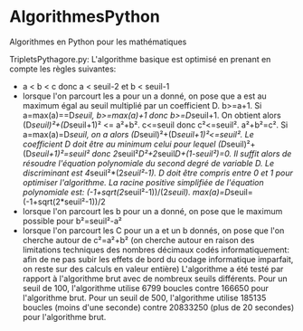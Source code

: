 # AlgorithmesPython
 Algorithmes en Python pour les mathématiques

TripletsPythagore.py:
 L'algorithme basique est optimisé en prenant en compte les règles suivantes:
   * a < b < c donc a < seuil-2 et b < seuil-1
   * lorsque l'on parcourt les a pour un a donné, on pose que a est au maximum égal au seuil multiplié par un coefficient D. b>=a+1. Si a=max(a)==D*seuil, b>=max(a)+1 donc b>=D*seuil+1. On obtient alors (D*seuil)²+(D*seuil+1)² <= a²+b². c<=seuil donc c²<=seuil². a²+b²=c². Si a=max(a)=D*seuil, on a alors (D*seuil)²+(D*seuil+1)²<=seuil². Le coefficient D doit être au minimum celui pour lequel (D*seuil)²+(D*seuil+1)²=seuil² donc 2*seuil²*D²+2*seuil*D+(1-seuil²)=0. Il suffit alors de résoudre l'équation polynomiale du second degré de variable D. Le discriminant est 4*seuil²*(2*seuil²-1). D doit être compris entre 0 et 1 pour optimiser l'algorithme. La racine positive simplifiée de l'équation polynomiale est: (-1+sqrt(2*seuil²-1))/(2*seuil). max(a)=D*seuil=(-1+sqrt(2*seuil²-1))/2
   * lorsque l'on parcourt les b pour un a donné, on pose que le maximum possible pour b²=seuil²-a²
   * lorsque l'on parcourt les C pour un a et un b donnés, on pose que l'on cherche autour de c²=a²+b² (on cherche autour en raison des limitations techniques des nombres décimaux codés informatiquement: afin de ne pas subir les effets de bord du codage informatique imparfait, on reste sur des calculs en valeur entière)
   L'algorithme a été testé par rapport à l'algorithme brut avec de nombreux seuils différents.
   Pour un seuil de 100, l'algorithme utilise 6799 boucles contre 166650 pour l'algorithme brut.
   Pour un seuil de 500, l'algorithme utilise 185135 boucles (moins d'une seconde) contre 20833250 (plus de 20 secondes) pour l'algorithme brut.
   
 
